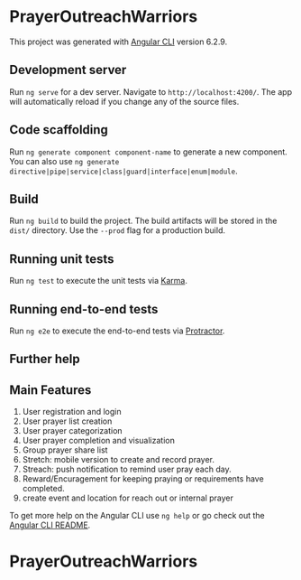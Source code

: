 # PrayerOutreachWarriors

This project was generated with [Angular CLI](https://github.com/angular/angular-cli) version 6.2.9.

## Development server

Run `ng serve` for a dev server. Navigate to `http://localhost:4200/`. The app will automatically reload if you change any of the source files.

## Code scaffolding

Run `ng generate component component-name` to generate a new component. You can also use `ng generate directive|pipe|service|class|guard|interface|enum|module`.

## Build

Run `ng build` to build the project. The build artifacts will be stored in the `dist/` directory. Use the `--prod` flag for a production build.

## Running unit tests

Run `ng test` to execute the unit tests via [Karma](https://karma-runner.github.io).

## Running end-to-end tests

Run `ng e2e` to execute the end-to-end tests via [Protractor](http://www.protractortest.org/).

## Further help

## Main Features
1. User registration and login
2. User prayer list creation
3. User prayer categorization
4. User prayer completion and visualization
5. Group prayer share list
6. Stretch: mobile version to create and record prayer.
7. Streach: push notification to remind user pray each day.
8. Reward/Encuragement for keeping praying or requirements have completed. 
9. create event and location for reach out or internal prayer

To get more help on the Angular CLI use `ng help` or go check out the [Angular CLI README](https://github.com/angular/angular-cli/blob/master/README.md).
# PrayerOutreachWarriors
